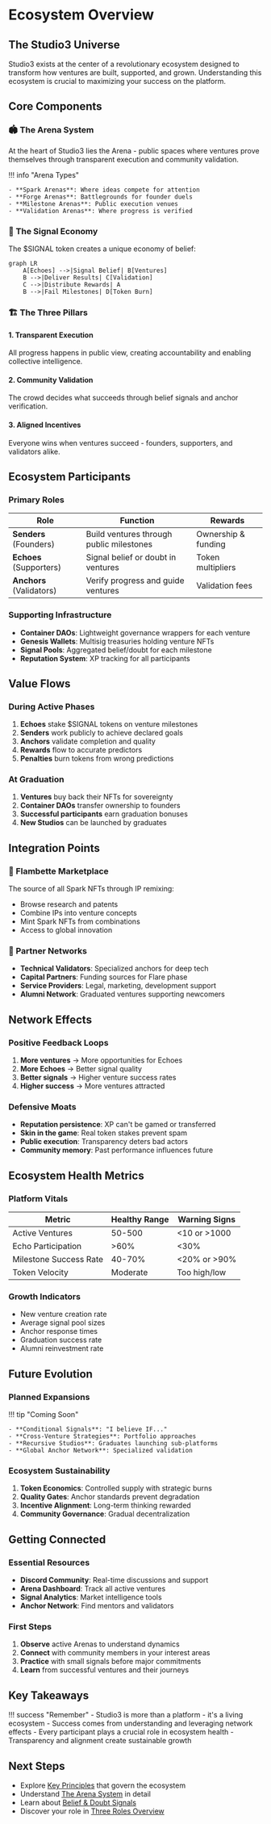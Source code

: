 # Ecosystem Overview

## The Studio3 Universe

Studio3 exists at the center of a revolutionary ecosystem designed to transform how ventures are built, supported, and grown. Understanding this ecosystem is crucial to maximizing your success on the platform.

## Core Components

### 🏟️ The Arena System

At the heart of Studio3 lies the Arena - public spaces where ventures prove themselves through transparent execution and community validation.

!!! info "Arena Types"

    - **Spark Arenas**: Where ideas compete for attention
    - **Forge Arenas**: Battlegrounds for founder duels
    - **Milestone Arenas**: Public execution venues
    - **Validation Arenas**: Where progress is verified

### 📡 The Signal Economy

The $SIGNAL token creates a unique economy of belief:

```mermaid
graph LR
    A[Echoes] -->|Signal Belief| B[Ventures]
    B -->|Deliver Results| C[Validation]
    C -->|Distribute Rewards| A
    B -->|Fail Milestones| D[Token Burn]
```

### 🏗️ The Three Pillars

<div class="grid cards">
    <div class="card">
        <h4>1. Transparent Execution</h4>
        <p>All progress happens in public view, creating accountability and enabling collective intelligence.</p>
    </div>
    <div class="card">
        <h4>2. Community Validation</h4>
        <p>The crowd decides what succeeds through belief signals and anchor verification.</p>
    </div>
    <div class="card">
        <h4>3. Aligned Incentives</h4>
        <p>Everyone wins when ventures succeed - founders, supporters, and validators alike.</p>
    </div>
</div>

## Ecosystem Participants

### Primary Roles

| Role | Function | Rewards |
|------|----------|----------|
| **Senders** (Founders) | Build ventures through public milestones | Ownership & funding |
|**Echoes** (Supporters) | Signal belief or doubt in ventures | Token multipliers |
|**Anchors** (Validators) | Verify progress and guide ventures | Validation fees |

### Supporting Infrastructure

- **Container DAOs**: Lightweight governance wrappers for each venture
- **Genesis Wallets**: Multisig treasuries holding venture NFTs
- **Signal Pools**: Aggregated belief/doubt for each milestone
- **Reputation System**: XP tracking for all participants

## Value Flows

### During Active Phases

1. **Echoes** stake $SIGNAL tokens on venture milestones
2. **Senders** work publicly to achieve declared goals
3. **Anchors** validate completion and quality
4. **Rewards** flow to accurate predictors
5. **Penalties** burn tokens from wrong predictions

### At Graduation

1. **Ventures** buy back their NFTs for sovereignty
2. **Container DAOs** transfer ownership to founders
3. **Successful participants** earn graduation bonuses
4. **New Studios** can be launched by graduates

## Integration Points

### 🎨 Flambette Marketplace

The source of all Spark NFTs through IP remixing:

- Browse research and patents
- Combine IPs into venture concepts
- Mint Spark NFTs from combinations
- Access to global innovation

### 🤝 Partner Networks

- **Technical Validators**: Specialized anchors for deep tech
- **Capital Partners**: Funding sources for Flare phase
- **Service Providers**: Legal, marketing, development support
- **Alumni Network**: Graduated ventures supporting newcomers

## Network Effects

### Positive Feedback Loops

1. **More ventures** → More opportunities for Echoes
2. **More Echoes** → Better signal quality
3. **Better signals** → Higher venture success rates
4. **Higher success** → More ventures attracted

### Defensive Moats

- **Reputation persistence**: XP can't be gamed or transferred
- **Skin in the game**: Real token stakes prevent spam
- **Public execution**: Transparency deters bad actors
- **Community memory**: Past performance influences future

## Ecosystem Health Metrics

### Platform Vitals

| Metric | Healthy Range | Warning Signs |
|--------|---------------|---------------|
| Active Ventures | 50-500 | <10 or >1000 |
| Echo Participation | >60% | <30% |
| Milestone Success Rate | 40-70% | <20% or >90% |
| Token Velocity | Moderate | Too high/low |

### Growth Indicators

- New venture creation rate
- Average signal pool sizes
- Anchor response times
- Graduation success rate
- Alumni reinvestment rate

## Future Evolution

### Planned Expansions

!!! tip "Coming Soon"

    - **Conditional Signals**: "I believe IF..."
    - **Cross-Venture Strategies**: Portfolio approaches
    - **Recursive Studios**: Graduates launching sub-platforms
    - **Global Anchor Network**: Specialized validation

### Ecosystem Sustainability

1. **Token Economics**: Controlled supply with strategic burns
2. **Quality Gates**: Anchor standards prevent degradation
3. **Incentive Alignment**: Long-term thinking rewarded
4. **Community Governance**: Gradual decentralization

## Getting Connected

### Essential Resources

- **Discord Community**: Real-time discussions and support
- **Arena Dashboard**: Track all active ventures
- **Signal Analytics**: Market intelligence tools
- **Anchor Network**: Find mentors and validators

### First Steps

1. **Observe** active Arenas to understand dynamics
2. **Connect** with community members in your interest areas
3. **Practice** with small signals before major commitments
4. **Learn** from successful ventures and their journeys

## Key Takeaways

!!! success "Remember"
    - Studio3 is more than a platform - it's a living ecosystem
    - Success comes from understanding and leveraging network effects
    - Every participant plays a crucial role in ecosystem health
    - Transparency and alignment create sustainable growth

## Next Steps

- Explore [Key Principles](key-principles.md) that govern the ecosystem
- Understand [The Arena System](arena-system.md) in detail
- Learn about [Belief & Doubt Signals](belief-signals.md)
- Discover your role in [Three Roles Overview](roles-overview.md)